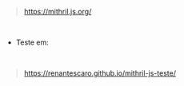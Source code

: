 > https://mithril.js.org/

<br>

* Teste em:
<br>

> https://renantescaro.github.io/mithril-js-teste/

